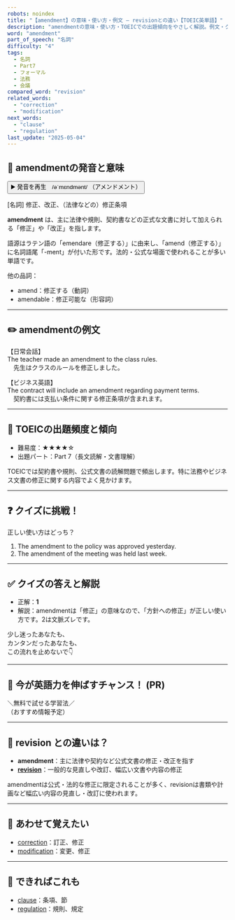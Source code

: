 ```yaml
---
robots: noindex
title: "【amendment】の意味・使い方・例文 ― revisionとの違い【TOEIC英単語】"
description: "amendmentの意味・使い方・TOEICでの出題傾向をやさしく解説。例文・クイズ付きでrevisionとの違いもわかりやすく学べます。"
word: "amendment"
part_of_speech: "名詞"
difficulty: "4"
tags:
  - 名詞
  - Part7
  - フォーマル
  - 法務
  - 会議
compared_word: "revision"
related_words:
  - "correction"
  - "modification"
next_words:
  - "clause"
  - "regulation"
last_update: "2025-05-04"
---
```


## 🔰 amendmentの発音と意味

<button class="play-audio" onclick="playTTS('amendment')">
  <span class="play-audio-main">
    ▶️ 発音を再生　/əˈmɛndmənt/
  </span>
  <span class="play-audio-sub">
    （アメンドメント）
  </span>
</button>

[名詞] 修正、改正、（法律などの）修正条項

**amendment** は、主に法律や規則、契約書などの正式な文書に対して加えられる「修正」や「改正」を指します。

語源はラテン語の「emendare（修正する）」に由来し、「amend（修正する）」に名詞語尾「-ment」が付いた形です。法的・公式な場面で使われることが多い単語です。

他の品詞：  
- amend：修正する（動詞）
- amendable：修正可能な（形容詞）

---

## ✏️ amendmentの例文

【日常会話】  
The teacher made an amendment to the class rules.  
　先生はクラスのルールを修正しました。

【ビジネス英語】  
The contract will include an amendment regarding payment terms.  
　契約書には支払い条件に関する修正条項が含まれます。

---

## 🎯 TOEICの出題頻度と傾向

- 難易度：★★★★☆
- 出題パート：Part 7（長文読解・文書理解）

TOEICでは契約書や規則、公式文書の読解問題で頻出します。特に法務やビジネス文書の修正に関する内容でよく見かけます。

---

## ❓ クイズに挑戦！

正しい使い方はどっち？

1. The amendment to the policy was approved yesterday.  
2. The amendment of the meeting was held last week.

---

## ✅ クイズの答えと解説

- 正解：**1**
- 解説：amendmentは「修正」の意味なので、「方針への修正」が正しい使い方です。2は文脈ズレです。

少し迷ったあなたも、  
カンタンだったあなたも、  
この流れを止めないで👇️

---

## 🚀 今が英語力を伸ばすチャンス！ (PR)

<div class="info-center">
＼無料で試せる学習法／<br>  
（おすすめ情報予定）
</div>

---

## 🤔  revision との違いは？

- **amendment**：主に法律や契約など公式文書の修正・改正を指す
- **[revision](/revision)**：一般的な見直しや改訂、幅広い文書や内容の修正

amendmentは公式・法的な修正に限定されることが多く、revisionは書類や計画など幅広い内容の見直し・改訂に使われます。

---

## 🧩 あわせて覚えたい

- [correction](/correction)：訂正、修正
- [modification](/modification)：変更、修正

---

## 📖 できればこれも

- [clause](/clause)：条項、節
- [regulation](/regulation)：規則、規定

<!-- cvid: aid36_bid02 -->

